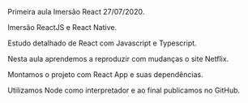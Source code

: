 Primeira aula Imersão React 27/07/2020.

Imersão ReactJS e React Native.

Estudo detalhado de React com Javascript e Typescript.

Nesta aula aprendemos a reproduzir com mudanças o site Netflix.

Montamos o projeto com React App e suas dependências.

Utilizamos Node como interpretador e ao final publicamos no GitHub.
